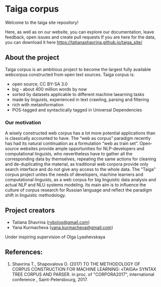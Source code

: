 # Taiga corpus
 Welcome to the taiga site repository!
 
 Here, as well as on our website, you can explore our documentation, leave feedback, open issues and create pull requests
 If you are here for the data, you can download it here https://tatianashavrina.github.io/taiga_site/ 
 
 ## About the project
 
Taiga corpus is an ambitious project to become the largest fully available webcorpus constructed from open text sources. 
Taiga corpus is:
 - open source, CC BY-SA 3.0 
 - big - about 400 million words by now 
 - sorted by datasets applicable to different machine laearning tasks
 - made by linguists, experienced in text crawling, parsing and filtering
 - rich with metainformation
 - POS-tagged and syntactically tagged in Universal Dependencies


 ### Our motivation
 A wisely constructed web corpus has a lot more potential applications than is classically accounted to have. The “web as corpus” paradigm recently has had its natural continuation as a formulation “web as train set”. Open-source websites provide ample opportunities for NLP-developers and computational linguists, who nevertheless have to gather all the corresponding data by themselves, repeating the same actions for cleaning and de-duplicating the material, as traditional web corpora provide only search interface and do not give any access to the whole data. 
 The "Taiga" corpus project unites the needs of developers, machine learners and computational linguists, as a web corpus for big linguistic data analysis and actual NLP and NLU systems modeling. Its main aim is to influence the culture of corpus research for Russian language and reflect the paradigm shift in linguistic methodology. 

 ## Project creators
 - Tatiana Shavrina (rybolos@gmail.com)
 - Yana Kurmacheva (yana.kurmacheva@gmail.com)
 
Under inspiring supervision of Olga Lyashevskaya 

## References:
1. Shavrina T., Shapovalova O. (2017) TO THE METHODOLOGY OF CORPUS CONSTRUCTION FOR MACHINE LEARNING: «TAIGA» SYNTAX TREE CORPUS AND PARSER. in proc. of "CORPORA2017", international conference , Saint-Petersbourg, 2017.
 
